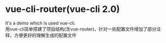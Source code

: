 # vue-cli-router(vue-cli 2.0)
It's a demo which is used vue-cli.
</br>用vue-cli简单搭建了项目结构(含vue-router)，针对一些配置文件增加了部分注释，方便更好的理解生成的配置文件
